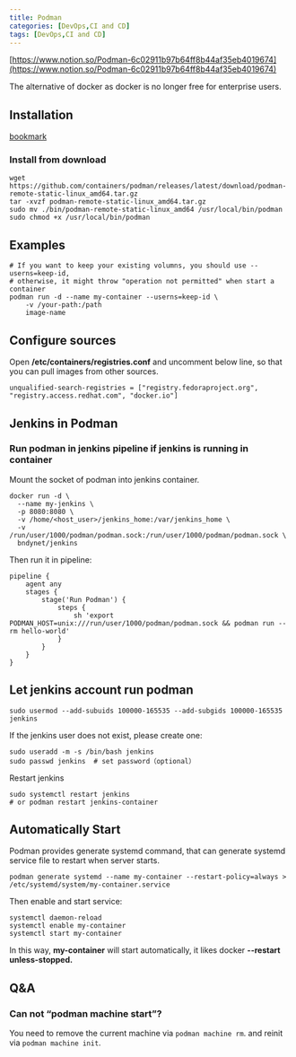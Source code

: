 ```yaml
---
title: Podman
categories: [DevOps,CI and CD]
tags: [DevOps,CI and CD]
---
```


[https://www.notion.so/Podman-6c02911b97b64ff8b44af35eb4019674](https://www.notion.so/Podman-6c02911b97b64ff8b44af35eb4019674)


The alternative of docker as docker is no longer free for enterprise users.


## **Installation**


[bookmark](https://podman.io/docs/installation)


### Install from download


```shell
wget https://github.com/containers/podman/releases/latest/download/podman-remote-static-linux_amd64.tar.gz
tar -xvzf podman-remote-static-linux_amd64.tar.gz
sudo mv ./bin/podman-remote-static-linux_amd64 /usr/local/bin/podman
sudo chmod +x /usr/local/bin/podman
```


## Examples


```shell
# If you want to keep your existing volumns, you should use --userns=keep-id,
# otherwise, it might throw "operation not permitted" when start a container
podman run -d --name my-container --userns=keep-id \
    -v /your-path:/path
	image-name
```


## Configure sources


Open **/etc/containers/registries.conf** and uncomment below line, so that you can pull images from other sources.


```shell
unqualified-search-registries = ["registry.fedoraproject.org", "registry.access.redhat.com", "docker.io"]
```


## Jenkins in Podman


### Run podman in jenkins pipeline if jenkins is running in container


Mount the socket of podman into jenkins container.


```shell
docker run -d \
  --name my-jenkins \
  -p 8080:8080 \
  -v /home/<host_user>/jenkins_home:/var/jenkins_home \
  -v /run/user/1000/podman/podman.sock:/run/user/1000/podman/podman.sock \
  bndynet/jenkins
```


Then run it in pipeline:


```shell
pipeline {
    agent any
    stages {
        stage('Run Podman') {
            steps {
                sh 'export PODMAN_HOST=unix:///run/user/1000/podman/podman.sock && podman run --rm hello-world'
            }
        }
    }
}

```


## Let jenkins account run podman


```shell
sudo usermod --add-subuids 100000-165535 --add-subgids 100000-165535 jenkins
```


If the jenkins user does not exist, please create one:


```shell
sudo useradd -m -s /bin/bash jenkins
sudo passwd jenkins  # set password（optional）
```


Restart jenkins


```shell
sudo systemctl restart jenkins
# or podman restart jenkins-container
```


## Automatically Start


Podman provides generate systemd command, that can generate systemd service file to restart when server starts.


```shell
podman generate systemd --name my-container --restart-policy=always > /etc/systemd/system/my-container.service

```


Then enable and start service:


```shell
systemctl daemon-reload
systemctl enable my-container
systemctl start my-container
```


In this way, **my-container** will start automatically, it likes docker **--restart unless-stopped.**


## Q&A


### Can not “podman machine start”?


You need to remove the current machine via `podman machine rm`. and reinit via `podman machine init`. 

